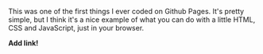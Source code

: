 This was one of the first things I ever coded on Github Pages. It's pretty simple, but I think it's a nice example of what you can do with a little HTML, CSS and JavaScript, just in your browser.

**Add link!**
